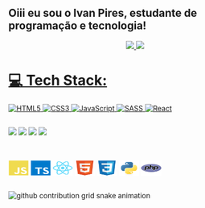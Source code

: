 ## Oiii eu sou o Ivan Pires, estudante de programação e tecnologia!
<div align="center">
  <a href="https://github.com/ivanpires2000">
  <img height="180em" src="https://github-readme-stats.vercel.app/api?username=ivanpires2000&show_icons=true&theme=dracula&include_all_commits=true&count_private=true"/>
  <img height="180em" src="https://github-readme-stats.vercel.app/api/top-langs/?username=ivanpires2000&layout=compact&langs_count=7&theme=dracula"/>
</div>

# 💻 Tech Stack:
![HTML5](https://img.shields.io/badge/html5-%23E34F26.svg?style=for-the-badge&logo=html5&logoColor=white) ![CSS3](https://img.shields.io/badge/css3-%231572B6.svg?style=for-the-badge&logo=css3&logoColor=white) ![JavaScript](https://img.shields.io/badge/javascript-%23323330.svg?style=for-the-badge&logo=javascript&logoColor=%23F7DF1E) ![SASS](https://img.shields.io/badge/SASS-hotpink.svg?style=for-the-badge&logo=SASS&logoColor=white) ![React](https://img.shields.io/badge/react-%2320232a.svg?style=for-the-badge&logo=react&logoColor=%2361DAFB)


  ##
  <a href="https://instagram.com/ivanpires2000" target="_blank"><img src="https://img.shields.io/badge/-Instagram-%23E4405F?style=for-the-badge&logo=instagram&logoColor=white" target="_blank"></a>
 	<a href="https://www.twitch.tv/ivanpires2000" target="_blank"><img src="https://img.shields.io/badge/Twitch-9146FF?style=for-the-badge&logo=twitch&logoColor=white" target="_blank"></a>
  <a href = "mailto:ivan.pires2000@gmail.com"><img src="https://img.shields.io/badge/-Gmail-%23333?style=for-the-badge&logo=gmail&logoColor=white" target="_blank"></a>
  <a href="https://www.linkedin.com/in/ivanpires2000" target="_blank"><img src="https://img.shields.io/badge/-LinkedIn-%230077B5?style=for-the-badge&logo=linkedin&logoColor=white" target="_blank">    </a> 
   ##
</div>

<div style="display: inline_block"><br>
  <img align="center" alt="Ivan-Js" height="30" width="40" src="https://raw.githubusercontent.com/devicons/devicon/master/icons/javascript/javascript-plain.svg">
  <img align="center" alt="Ivan-Ts" height="30" width="40" src="https://raw.githubusercontent.com/devicons/devicon/master/icons/typescript/typescript-plain.svg">
  <img align="center" alt="Ivan-React" height="30" width="40" src="https://raw.githubusercontent.com/devicons/devicon/master/icons/react/react-original.svg">
  <img align="center" alt="Ivan-HTML" height="30" width="40" src="https://raw.githubusercontent.com/devicons/devicon/master/icons/html5/html5-original.svg">
  <img align="center" alt="Ivan-CSS" height="30" width="40" src="https://raw.githubusercontent.com/devicons/devicon/master/icons/css3/css3-original.svg">
  <img align="center" alt="Ivan-Python" height="30" width="40" src="https://raw.githubusercontent.com/devicons/devicon/master/icons/python/python-original.svg">
  <img align="center" alt="Ivan-Python" height="30" width="40" src="https://raw.githubusercontent.com/devicons/devicon/master/icons/php/php-original.svg">
</div>
  
  ##
 <picture align="center">
  <source media="(prefers-color-scheme: dark)" srcset="https://raw.githubusercontent.com/Ivanpires2000/Ivanpires2000/output/github-contribution-grid-snake.svg">
  <source media="(prefers-color-scheme: light)" srcset="https://raw.githubusercontent.com/Ivanpires2000/Ivanpires2000/output/github-contribution-grid-snake.svg">
  <img align="center" alt="github contribution grid snake animation" src="https://raw.githubusercontent.com/Ivanpires2000/Ivanpires2000/output/github-contribution-grid-snake.svg">
</picture>

